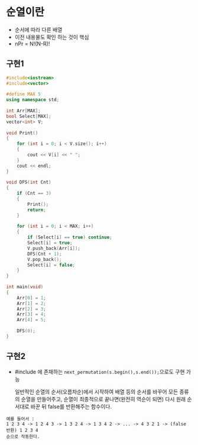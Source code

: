 # 순열이란
- 순서에 따라 다른 배열
- 이전 내용물도 확인 하는 것이 핵심
- nPr = N!(N-R)!


## 구현1
```c++
#include<iostream>
#include<vector>
 
#define MAX 5
using namespace std;
 
int Arr[MAX];
bool Select[MAX];
vector<int> V;
 
void Print()
{
    for (int i = 0; i < V.size(); i++)
    {
        cout << V[i] << " ";
    }
    cout << endl;
}
 
void DFS(int Cnt)
{
    if (Cnt == 3)
    {
        Print();
        return;
    }
 
    for (int i = 0; i < MAX; i++)
    {
        if (Select[i] == true) continue;
        Select[i] = true;
        V.push_back(Arr[i]);
        DFS(Cnt + 1);
        V.pop_back();
        Select[i] = false;
    }
}
 
int main(void)
{
    Arr[0] = 1;
    Arr[1] = 2;
    Arr[2] = 3;
    Arr[3] = 4;
    Arr[4] = 5;
 
    DFS(0);
}
```


## 구현2
- #include <algorithm>에 존재하는 `next_permutation(s.begin(),s.end());`으로도 구현 가능

    일반적인 순열의 순서(오름차순)에서 시작하여 배열 등의 순서를 바꾸어 모든 종류의 순열을 만들어주고, 순열이 최종적으로 끝나면(완전히 역순이 되면) 다시 원래 순서대로 바꾼 뒤 false를 반환해주는 함수이다.

```
예를 들어서 : 
1 2 3 4 -> 1 2 4 3 -> 1 3 2 4 -> 1 3 4 2 -> ... -> 4 3 2 1 -> (false 반환) 1 2 3 4
순으로 작동한다.
```